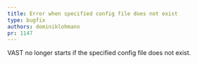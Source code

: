 ```yaml
---
title: Error when specified config file does not exist
type: bugfix
authors: dominiklohmann
pr: 1147
---
```


VAST no longer starts if the specified config file does not exist.
